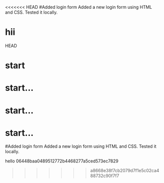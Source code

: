 <<<<<<< HEAD
#Added login form
Added a new login form using HTML and CSS. Tested it locally.

hii
=======
 HEAD
# start
# start...
# start...
# start...
#Added login form
Added a new login form using HTML and CSS. Tested it locally.

hello
 06448baa0489512772b4468277a5ced573ec7829
>>>>>>> a8668e38f7cb2079d7f1e5c02ca488732c90f7f7
